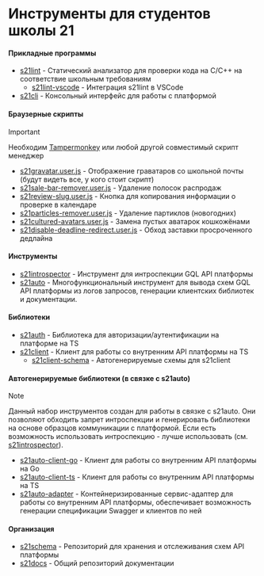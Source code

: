 # Инструменты для студентов школы 21

#### Прикладные программы

- [s21lint](https://github.com/s21toolkit/s21lint) - Статический анализатор для проверки кода на C/C++ на соответствие школьным требованиям
  - [s21lint-vscode](https://github.com/s21toolkit/s21lint-vscode) - Интеграция s21lint в VSCode
- [s21cli](https://github.com/s21toolkit/s21cli) - Консольный интерфейс для работы с платформой

#### Браузерные скрипты

> [!IMPORTANT]  
> Необходим [Tampermonkey](https://www.tampermonkey.net) или любой другой совместимый скрипт менеджер

- [s21gravatar.user.js](https://update.greasyfork.org/scripts/482418/s21gravatar.user.js) - Отображение граватаров со школьной почты (будут видеть все, у кого стоит скрипт)
- [s21sale-bar-remover.user.js](https://greasyfork.org/scripts/457634-s21-salebarremover/code/S21%20SaleBarRemover.user.js) - Удаление полосок распродаж
- [s21review-slug.user.js](https://gist.github.com/EnergoStalin/87da333846b831083ed7bb96adcee01a/raw/s21ReviewSlug.user.js) - Кнопка для копирования информации о проверке в календаре
- [s21particles-remover.user.js](https://gist.github.com/EnergoStalin/2ba9d4d4379a47303a06900f5bd42405/raw/s21ParticlesRemover.user.js) - Удаление партиклов (новогодних)
- [s21cultured-avatars.user.js](https://greasyfork.org/scripts/458785-s21-culturedavatars/code/S21%20CulturedAvatars.user.js) - Замена пустых аватарок кошкожёнами
- [s21disable-deadline-redirect.user.js](https://gist.github.com/EnergoStalin/333d2167626fe96c500a7797103c69b8/raw/s21DisableDeadlineRedirect.user.js) - Обход заставки просроченного дедлайна

#### Инструменты

- [s21introspector](https://github.com/s21toolkit/s21introspector) - Инструмент для интроспекции GQL API платформы
- [s21auto](https://github.com/s21toolkit/s21auto) - Многофункциональный инструмент для вывода схем GQL API платформы из логов запросов, генерации клиентских библиотек и документации.

#### Библиотеки

- [s21auth](https://github.com/s21toolkit/s21auth) - Библиотека для авторизации/аутентификации на платформе на TS
- [s21client](https://github.com/s21toolkit/s21client) - Клиент для работы со внутренним API платформы на TS
  - [s21client-schema](https://github.com/s21toolkit/s21client-schema) - Автогенерируемые схемы для s21client

#### Автогенерируемые библиотеки (в связке с s21auto)

> [!NOTE]
> Данный набор инструментов создан для работы в связке с s21auto.
> Они позволяют обходить запрет интроспекции и генерировать библиотеки на основе образцов коммуникации с платформой.
> Если есть возможность использовать интроспекцию - лучше использовать (см. [s21introspector](https://github.com/s21toolkit/s21introspector)).

- [s21auto-client-go](https://github.com/s21toolkit/s21auto-client-go) - Клиент для работы со внутренним API платформы на Go
- [s21auto-client-ts](https://github.com/s21toolkit/s21auto-client-ts) - Клиент для работы со внутренним API платформы на TS
- [s21auto-adapter](https://github.com/s21toolkit/s21auto-adapter) - Контейнеризированные сервис-адаптер для работы со внутренним API платформы, обеспечивает возможность генерации спецификации Swagger и клиентов по ней

#### Организация

- [s21schema](https://github.com/s21toolkit/s21schema) - Репозиторий для хранения и отслеживания схем API платформы
- [s21docs](https://github.com/s21toolkit/s21docs) - Общий репозиторий документации
